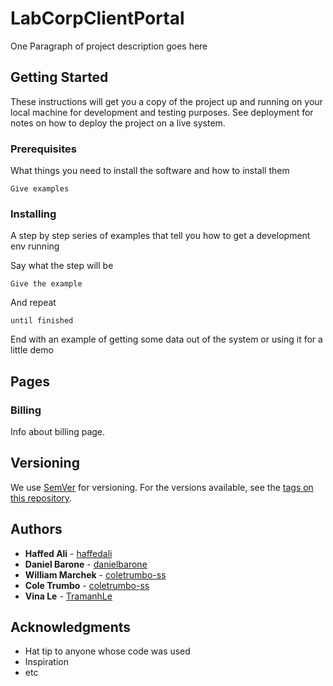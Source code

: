 # LabCorpClientPortal

One Paragraph of project description goes here

## Getting Started

These instructions will get you a copy of the project up and running on your local machine for development and testing purposes. See deployment for notes on how to deploy the project on a live system.

### Prerequisites

What things you need to install the software and how to install them

```
Give examples
```

### Installing

A step by step series of examples that tell you how to get a development env running

Say what the step will be

```
Give the example
```

And repeat

```
until finished
```

End with an example of getting some data out of the system or using it for a little demo

## Pages

### Billing

Info about billing page.

## Versioning

We use [SemVer](http://semver.org/) for versioning. For the versions available, see the [tags on this repository](https://github.com/your/project/tags). 

## Authors

* **Haffed Ali** - [haffedali](https://github.com/haffedali)
* **Daniel Barone** - [danielbarone](https://github.com/danielbarone)
* **William Marchek** - [coletrumbo-ss](https://github.com/wilbobraggins)
* **Cole Trumbo** - [coletrumbo-ss](https://github.com/coletrumbo-ss)
* **Vina Le** - [TramanhLe](https://github.com/TramanhLe)

## Acknowledgments

* Hat tip to anyone whose code was used
* Inspiration
* etc
